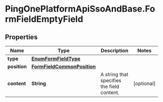 # PingOnePlatformApiSsoAndBase.FormFieldEmptyField

## Properties

Name | Type | Description | Notes
------------ | ------------- | ------------- | -------------
**type** | [**EnumFormFieldType**](EnumFormFieldType.md) |  | 
**position** | [**FormFieldCommonPosition**](FormFieldCommonPosition.md) |  | 
**content** | **String** | A string that specifies the field content. | [optional] 


